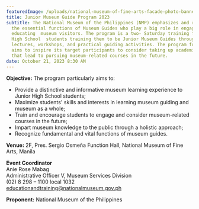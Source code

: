 ```yaml
---
featuredImage: /uploads/national-museum-of-fine-arts-facade-photo-banner-1-scaled.jpg
title: Junior Museum Guide Program 2023
subtitle: The National Museum of the Philippines (NMP) emphasizes and recognizes
  the essential functions of Museum Guides who play a big role in engaging and
  educating  museum visitors. The program is a two- Saturday training for Junior
  High School  students training them to be Junior Museum Guides through
  lectures, workshops, and practical guiding activities. The program further
  aims to inspire its target participants to consider taking up academic strands
  that lead to pursuing museum-related courses in the future.
date: October 21, 2023 8:30 AM
---
```

<!--StartFragment-->

**O﻿bjective:** The program particularly aims to:

* Provide a distinctive and informative museum learning experience to Junior High School students;
* Maximize students' skills and interests in learning museum guiding and museum as a whole;
* Train and encourage students to engage and consider museum-related courses in the future;
* Impart museum knowledge to the public through a holistic approach;
* Recognize fundamental and vital functions of museum guides.

**V﻿enue:** 2F, Pres. Sergio Osmeña Function Hall, National Museum of Fine Arts, Manila

**E﻿vent Coordinator**\
Anie Rose Mabag\
Administrative Officer V, Museum Services Division\
(02) 8 298 – 1100 local 1032\
educationandtraining@nationalmuseum.gov.ph

**P﻿roponent:** National Museum of the Philippines

<!--EndFragment-->